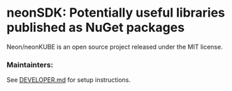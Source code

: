 ﻿# neonSDK: Potentially useful libraries published as NuGet packages

Neon/neonKUBE is an open source project released under the MIT license.

### Maintainters:

See [DEVELOPER.md](Doc/DEVELOPER.md) for setup instructions.